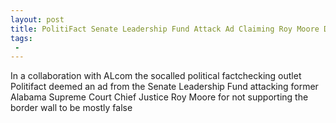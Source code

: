 ```yaml
---
layout: post
title: PolitiFact Senate Leadership Fund Attack Ad Claiming Roy Moore Doesnt Support Border Wall Mostly False
tags:
 -
---
```

In a collaboration with ALcom the socalled political factchecking outlet Politifact deemed an ad from the Senate Leadership Fund attacking former Alabama Supreme Court Chief Justice Roy Moore for not supporting the border wall to be mostly false
